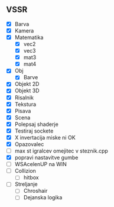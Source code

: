 ## VSSR
- [X] Barva
- [X] Kamera
- [X] Matematika
  - [X] vec2
  - [X] vec3
  - [X] mat3
  - [X] mat4
- [X] Obj
  - [X] Barve
- [X] Objekt 2D
- [X] Objekt 3D
- [X] Risalnik
- [X] Tekstura
- [X] Pisava
- [X] Scena
- [X] Polepsaj shaderje
- [X] Testiraj sockete
- [X] X invertacija miske ni OK
- [X] Opazovalec
- [ ] max st igralcev omejitec v steznik.cpp
- [X] popravi nastavitve gumbe
- [ ] WSAcelenUP na WIN
- [ ] Collizion
  - [ ] hitbox
- [ ] Streljanje
  - [ ] Chroshair
  - [ ] Dejanska logika